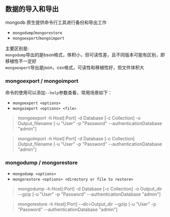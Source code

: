 ## 数据的导入和导出

mongodb 原生提供命令行工具进行备份和导出工作
- `mongodump`/`mongorestore`
- `mongoexport`/`mongoimport`

主要区别是:  
`mongodump`导出的是bson格式，体积小，但可读性差，且不同版本可能有区别，即移植性不一定好  
`mongoexport`导出是json，csv格式，可读性和移植性好，但文件体积大

### mongoexport / mongoimport
命令的使用可以添加`--help`参数查看，常用场景如下：
- `mongoexport <options>`
- `mongoimport <options> <file>`

> mongoexport -h Host[:Port] -d Database [-c Collection] -o Output_filename 
[-u "User" -p "Password" --authenticationDatabase "admin"]

> mongoimport -h Host[:Port] -d Database [-c Collection] Output_filename 
[-u "User" -p "Password" --authenticationDatabase "admin"]

### mongodump / mongorestore
- `mongodump <options>`
- `mongorestore <options> <directory or file to restore>`

> mongodump -h Host[:Port] -d Database [-c Collection] -o Output_dir --gzip 
[-u "User" -p "Password" --authenticationDatabase "admin"]

> mongorestore -h Host[:Port] --dir=Output_dir --gzip 
[-u "User" -p "Password" --authenticationDatabase "admin"]